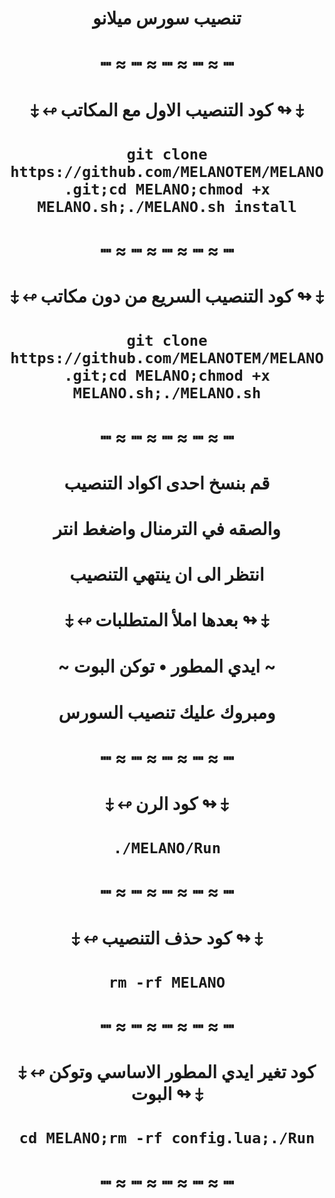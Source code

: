 # <p align="center" > تنصيب سورس ميلانو
# <p align="center" > ┉ ≈ ┉ ≈ ┉ ≈ ┉ ≈ ┉
# <p align="center" > ⤈ ↫ كود التنصيب الاول مع المكاتب ↬ ⤈
# <p align="center" > `git clone https://github.com/MELANOTEM/MELANO.git;cd MELANO;chmod +x MELANO.sh;./MELANO.sh install`
# <p align="center" > ┉ ≈ ┉ ≈ ┉ ≈ ┉ ≈ ┉
# <p align="center" > ⤈ ↫ كود التنصيب السريع من دون مكاتب ↬ ⤈
# <p align="center" > `git clone https://github.com/MELANOTEM/MELANO.git;cd MELANO;chmod +x MELANO.sh;./MELANO.sh`
# <p align="center" > ┉ ≈ ┉ ≈ ┉ ≈ ┉ ≈ ┉
# <p align="center" > قم بنسخ احدى اكواد التنصيب
# <p align="center" > والصقه في الترمنال واضغط انتر
# <p align="center" > انتظر الى ان ينتهي التنصيب
# <p align="center" > ⤈ ↫ بعدها املأ المتطلبات ↬ ⤈
# <p align="center" > ~ ايدي المطور • توكن البوت ~
# <p align="center" > ومبروك عليك تنصيب السورس
# <p align="center" > ┉ ≈ ┉ ≈ ┉ ≈ ┉ ≈ ┉
# <p align="center" > ⤈ ↫ كود الرن ↬ ⤈
# <p align="center" > `./MELANO/Run`
# <p align="center" > ┉ ≈ ┉ ≈ ┉ ≈ ┉ ≈ ┉
# <p align="center" > ⤈ ↫ كود حذف التنصيب ↬ ⤈
# <p align="center" > `rm -rf MELANO`
# <p align="center" > ┉ ≈ ┉ ≈ ┉ ≈ ┉ ≈ ┉
# <p align="center" > ⤈ ↫ كود تغير ايدي المطور الاساسي وتوكن البوت ↬ ⤈
# <p align="center" > `cd MELANO;rm -rf config.lua;./Run`
# <p align="center" > ┉ ≈ ┉ ≈ ┉ ≈ ┉ ≈ ┉
